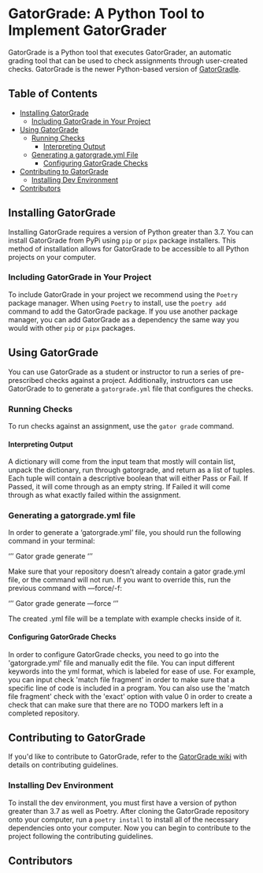 # GatorGrade: A Python Tool to Implement GatorGrader

GatorGrade is a Python tool that executes GatorGrader, an automatic grading tool
that can be used to check assignments through user-created checks. GatorGrade is
the newer Python-based version of
[GatorGradle](https://github.com/GatorEducator/gatorgradle/blob/master/README.md).

## Table of Contents

- [Installing GatorGrade](#installing-gatorgrade)
  - [Including GatorGrade in Your Project](#including-gatorgrade-in-your-project)
- [Using GatorGrade](#using-gatorgrade)
  - [Running Checks](#running-checks)
    - [Interpreting Output](#interpreting-output)
  - [Generating a gatorgrade.yml File](#generating-a-gatorgrade.yml-file)
    - [Configuring GatorGrade Checks](#configuring-gatorgrade-checks)
- [Contributing to GatorGrade](#contributing-to-gatorgrade)
  - [Installing Dev Environment](#installing-dev-environment)
- [Contributors](#contributors)

## Installing GatorGrade

Installing GatorGrade requires a version of Python greater than 3.7. You can
install GatorGrade from PyPi using `pip` or `pipx` package installers. This
method of installation allows for GatorGrade to be accessible to all Python
projects on your computer.

### Including GatorGrade in Your Project

To include GatorGrade in your project we recommend using the `Poetry` package
manager. When using `Poetry` to install, use the `poetry add` command to add
the GatorGrade package. If you use another package manager, you can add
GatorGrade as a dependency the same way you would with other `pip` or `pipx` packages.

## Using GatorGrade

You can use GatorGrade as a student or instructor to run a series of
pre-prescribed checks against a project. Additionally, instructors can use
GatorGrade to to generate a `gatorgrade.yml` file that configures the checks.

### Running Checks

To run checks against an assignment, use the `gator grade` command.

#### Interpreting Output

A dictionary will come from the input team that mostly will contain list,
unpack the dictionary, run through gatorgrade, and return as a list of tuples.
Each tuple will contain a descriptive boolean that will either Pass or Fail.
If Passed, it will come through as an empty string. If Failed it will come
through as what exactly failed within the assignment.

### Generating a gatorgrade.yml file

In order to generate a ‘gatorgrade.yml’ file, you should run the following
command in your terminal:

‘’’
Gator grade generate
‘’’

Make sure that your repository doesn’t already contain a gator grade.yml file,
or the command will not run. If you want to override this, run the previous
command with —force/-f:

‘’’
Gator grade generate —force
‘’’

The created .yml file will be a template with example checks inside of it.

#### Configuring GatorGrade Checks

In order to configure GatorGrade checks, you need to go into the
'gatorgrade.yml' file and manually edit the file. You can input different
keywords into the yml format, which is labeled for ease of use. For example,
you can input check 'match file fragment' in order to make sure that a
specific line of code is included in a program. You can also use the
'match file fragment' check with the 'exact' option with value 0 in order to
create a check that can make sure that there are no TODO markers left in a
completed repository.

## Contributing to GatorGrade

If you'd like to contribute to GatorGrade, refer to the
[GatorGrade wiki](https://github.com/GatorEducator/gatorgrade/wiki/Contributing-Guidelines)
with details on contributing guidelines.

### Installing Dev Environment

To install the dev environment, you must first have a version of python greater
than 3.7 as well as Poetry. After cloning the GatorGrade repository onto your
computer, run a `poetry install` to install all of the necessary dependencies
onto your computer. Now you can begin to contribute to the project following
the contributing guidelines.

## Contributors
